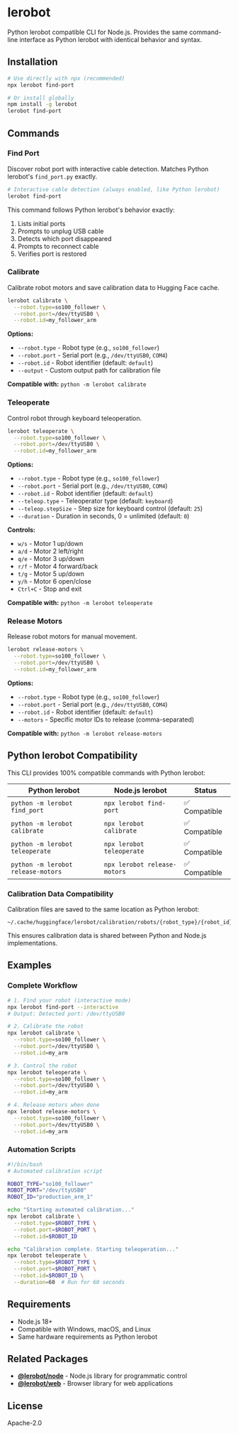 # lerobot

Python lerobot compatible CLI for Node.js. Provides the same command-line interface as Python lerobot with identical behavior and syntax.

## Installation

```bash
# Use directly with npx (recommended)
npx lerobot find-port

# Or install globally
npm install -g lerobot
lerobot find-port
```

## Commands

### Find Port

Discover robot port with interactive cable detection. Matches Python lerobot's `find_port.py` exactly.

```bash
# Interactive cable detection (always enabled, like Python lerobot)
lerobot find-port
```

This command follows Python lerobot's behavior exactly:

1. Lists initial ports
2. Prompts to unplug USB cable
3. Detects which port disappeared
4. Prompts to reconnect cable
5. Verifies port is restored

### Calibrate

Calibrate robot motors and save calibration data to Hugging Face cache.

```bash
lerobot calibrate \
  --robot.type=so100_follower \
  --robot.port=/dev/ttyUSB0 \
  --robot.id=my_follower_arm
```

**Options:**

- `--robot.type` - Robot type (e.g., `so100_follower`)
- `--robot.port` - Serial port (e.g., `/dev/ttyUSB0`, `COM4`)
- `--robot.id` - Robot identifier (default: `default`)
- `--output` - Custom output path for calibration file

**Compatible with:** `python -m lerobot calibrate`

### Teleoperate

Control robot through keyboard teleoperation.

```bash
lerobot teleoperate \
  --robot.type=so100_follower \
  --robot.port=/dev/ttyUSB0 \
  --robot.id=my_follower_arm
```

**Options:**

- `--robot.type` - Robot type (e.g., `so100_follower`)
- `--robot.port` - Serial port (e.g., `/dev/ttyUSB0`, `COM4`)
- `--robot.id` - Robot identifier (default: `default`)
- `--teleop.type` - Teleoperator type (default: `keyboard`)
- `--teleop.stepSize` - Step size for keyboard control (default: `25`)
- `--duration` - Duration in seconds, 0 = unlimited (default: `0`)

**Controls:**

- `w/s` - Motor 1 up/down
- `a/d` - Motor 2 left/right
- `q/e` - Motor 3 up/down
- `r/f` - Motor 4 forward/back
- `t/g` - Motor 5 up/down
- `y/h` - Motor 6 open/close
- `Ctrl+C` - Stop and exit

**Compatible with:** `python -m lerobot teleoperate`

### Release Motors

Release robot motors for manual movement.

```bash
lerobot release-motors \
  --robot.type=so100_follower \
  --robot.port=/dev/ttyUSB0 \
  --robot.id=my_follower_arm
```

**Options:**

- `--robot.type` - Robot type (e.g., `so100_follower`)
- `--robot.port` - Serial port (e.g., `/dev/ttyUSB0`, `COM4`)
- `--robot.id` - Robot identifier (default: `default`)
- `--motors` - Specific motor IDs to release (comma-separated)

**Compatible with:** `python -m lerobot release-motors`

## Python lerobot Compatibility

This CLI provides 100% compatible commands with Python lerobot:

| Python lerobot                     | Node.js lerobot              | Status        |
| ---------------------------------- | ---------------------------- | ------------- |
| `python -m lerobot find_port`      | `npx lerobot find-port`      | ✅ Compatible |
| `python -m lerobot calibrate`      | `npx lerobot calibrate`      | ✅ Compatible |
| `python -m lerobot teleoperate`    | `npx lerobot teleoperate`    | ✅ Compatible |
| `python -m lerobot release-motors` | `npx lerobot release-motors` | ✅ Compatible |

### Calibration Data Compatibility

Calibration files are saved to the same location as Python lerobot:

```
~/.cache/huggingface/lerobot/calibration/robots/{robot_type}/{robot_id}.json
```

This ensures calibration data is shared between Python and Node.js implementations.

## Examples

### Complete Workflow

```bash
# 1. Find your robot (interactive mode)
npx lerobot find-port --interactive
# Output: Detected port: /dev/ttyUSB0

# 2. Calibrate the robot
npx lerobot calibrate \
  --robot.type=so100_follower \
  --robot.port=/dev/ttyUSB0 \
  --robot.id=my_arm

# 3. Control the robot
npx lerobot teleoperate \
  --robot.type=so100_follower \
  --robot.port=/dev/ttyUSB0 \
  --robot.id=my_arm

# 4. Release motors when done
npx lerobot release-motors \
  --robot.type=so100_follower \
  --robot.port=/dev/ttyUSB0 \
  --robot.id=my_arm
```

### Automation Scripts

```bash
#!/bin/bash
# Automated calibration script

ROBOT_TYPE="so100_follower"
ROBOT_PORT="/dev/ttyUSB0"
ROBOT_ID="production_arm_1"

echo "Starting automated calibration..."
npx lerobot calibrate \
  --robot.type=$ROBOT_TYPE \
  --robot.port=$ROBOT_PORT \
  --robot.id=$ROBOT_ID

echo "Calibration complete. Starting teleoperation..."
npx lerobot teleoperate \
  --robot.type=$ROBOT_TYPE \
  --robot.port=$ROBOT_PORT \
  --robot.id=$ROBOT_ID \
  --duration=60  # Run for 60 seconds
```

## Requirements

- Node.js 18+
- Compatible with Windows, macOS, and Linux
- Same hardware requirements as Python lerobot

## Related Packages

- **[@lerobot/node](../node/)** - Node.js library for programmatic control
- **[@lerobot/web](../web/)** - Browser library for web applications

## License

Apache-2.0
